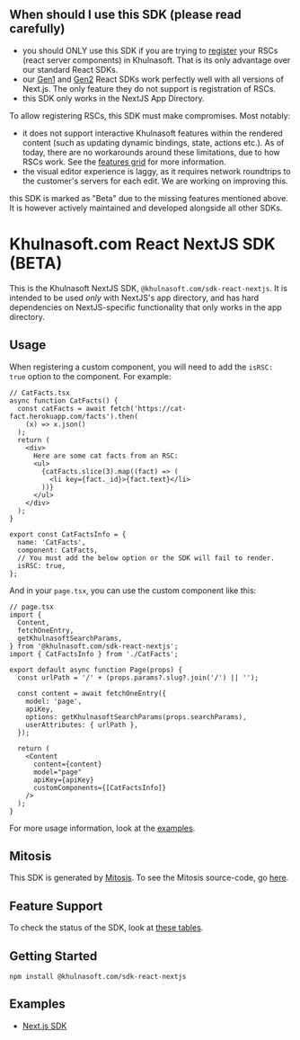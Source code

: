 ## When should I use this SDK (please read carefully)

- you should ONLY use this SDK if you are trying to [register](https://www.khulnasoft.com/c/docs/custom-components-setup) your RSCs (react server components) in Khulnasoft. That is its only advantage over our standard React SDKs.
- our [Gen1](../../../react/) and [Gen2](../react/) React SDKs work perfectly well with all versions of Next.js. The only feature they do not support is registration of RSCs.
- this SDK only works in the NextJS App Directory.

To allow registering RSCs, this SDK must make compromises. Most notably:

- it does not support interactive Khulnasoft features within the rendered content (such as updating dynamic bindings, state, actions etc.). As of today, there are no workarounds around these limitations, due to how RSCs work. See the [features grid](https://github.com/khulnasoft-com/khulnasoft/tree/main/packages/sdks#features) for more information.
- the visual editor experience is laggy, as it requires network roundtrips to the customer's servers for each edit. We are working on improving this.

this SDK is marked as "Beta" due to the missing features mentioned above. It is however actively maintained and developed alongside all other SDKs.

# Khulnasoft.com React NextJS SDK (BETA)

This is the Khulnasoft NextJS SDK, `@khulnasoft.com/sdk-react-nextjs`. It is intended to be used _only_ with NextJS's app directory, and has hard dependencies on NextJS-specific functionality that only works in the app directory.

## Usage

When registering a custom component, you will need to add the `isRSC: true` option to the component. For example:

```tsx
// CatFacts.tsx
async function CatFacts() {
  const catFacts = await fetch('https://cat-fact.herokuapp.com/facts').then(
    (x) => x.json()
  );
  return (
    <div>
      Here are some cat facts from an RSC:
      <ul>
        {catFacts.slice(3).map((fact) => (
          <li key={fact._id}>{fact.text}</li>
        ))}
      </ul>
    </div>
  );
}

export const CatFactsInfo = {
  name: 'CatFacts',
  component: CatFacts,
  // You must add the below option or the SDK will fail to render.
  isRSC: true,
};
```

And in your `page.tsx`, you can use the custom component like this:

```tsx
// page.tsx
import {
  Content,
  fetchOneEntry,
  getKhulnasoftSearchParams,
} from '@khulnasoft.com/sdk-react-nextjs';
import { CatFactsInfo } from './CatFacts';

export default async function Page(props) {
  const urlPath = '/' + (props.params?.slug?.join('/') || '');

  const content = await fetchOneEntry({
    model: 'page',
    apiKey,
    options: getKhulnasoftSearchParams(props.searchParams),
    userAttributes: { urlPath },
  });

  return (
    <Content
      content={content}
      model="page"
      apiKey={apiKey}
      customComponents={[CatFactsInfo]}
    />
  );
}
```

For more usage information, look at the [examples](#examples).

## Mitosis

This SDK is generated by [Mitosis](https://github.com/KhulnasoftIO/mitosis). To see the Mitosis source-code, go [here](../../).

## Feature Support

To check the status of the SDK, look at [these tables](../../README.md#feature-implementation).

## Getting Started

```
npm install @khulnasoft.com/sdk-react-nextjs
```

## Examples

- [Next.js SDK](../../../../examples/next-js-sdk-gen-2-experimental-app-directory)
